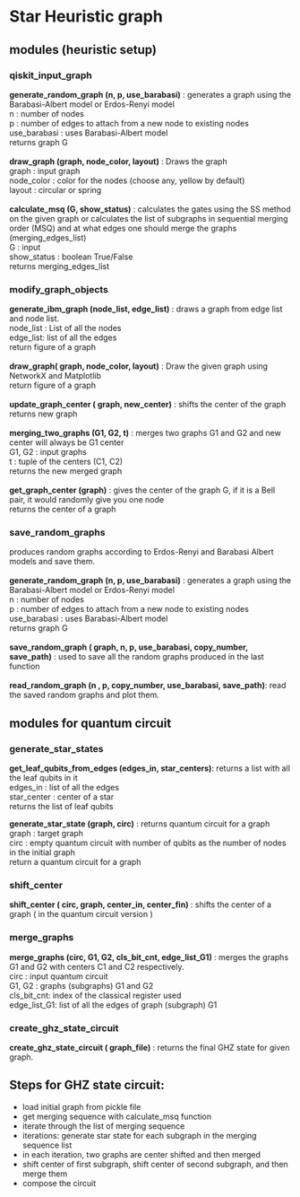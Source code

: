 # Star Heuristic graph
## modules (heuristic setup)

### qiskit_input_graph
**generate_random_graph (n, p, use_barabasi)** : generates a graph using the Barabasi-Albert model or Erdos-Renyi model \
n :  number of nodes \
p : number of edges to attach from a new node to existing nodes \
use_barabasi : uses Barabasi-Albert model \
returns graph G \
\
**draw_graph (graph, node_color, layout)**  : Draws the graph \
graph : input graph \
node_color : color for the nodes (choose any, yellow by default) \
layout : circular or spring \
\
**calculate_msq (G, show_status)** : calculates the gates using the SS method on the given graph or calculates the list of subgraphs in sequential merging order (MSQ) and at what edges one should merge the graphs (merging_edges_list) \
G : input \
show_status : boolean True/False \
returns merging_edges_list 

### modify_graph_objects
**generate_ibm_graph (node_list, edge_list)** : draws a graph from edge list and node list.\
node_list : List of all the nodes \
edge_list: list of all the edges \
return figure of  a graph \
\
**draw_graph( graph, node_color, layout)** : Draw the given graph using NetworkX and Matplotlib \
return figure of  a graph \
\
**update_graph_center ( graph, new_center)**  : shifts the center of the graph\
returns new graph \
\
**merging_two_graphs (G1, G2, t)** : merges two graphs G1 and G2 and new center will always be G1 center \
G1, G2 : input graphs \
t : tuple of the centers (C1, C2) \
returns the new merged graph \
\
**get_graph_center (graph)** : gives the center of the graph G, if it is a Bell pair, it would randomly give you one node \
returns the center of a graph 

### save_random_graphs
produces random graphs according to Erdos-Renyi and Barabasi Albert models and save them.\
\
**generate_random_graph (n, p, use_barabasi)** : generates a graph using the Barabasi-Albert model or Erdos-Renyi model \
n :  number of nodes \
p : number of edges to attach from a new node to existing nodes \
use_barabasi : uses Barabasi-Albert model \
returns graph G \
\
**save_random_graph ( graph, n, p, use_barabasi, copy_number, save_path)** : used to save all the random graphs produced in the last function \
\
**read_random_graph (n , p, copy_number, use_barabasi, save_path)**: read the saved random graphs and plot them. 

## modules for quantum circuit

### generate_star_states

**get_leaf_qubits_from_edges (edges_in, star_centers)**: returns a list with all the leaf qubits in it \
edges_in :  list of all the edges \
star_center :  center of a star \
returns the list of leaf qubits 

**generate_star_state (graph, circ)** : returns quantum circuit for a graph \
graph : target graph \
circ : empty quantum circuit with number of qubits as the number of nodes in the initial graph \
return a quantum circuit for a graph 

### shift_center
**shift_center ( circ, graph, center_in, center_fin)** : shifts the center of  a graph ( in the quantum circuit version ) 

### merge_graphs
**merge_graphs (circ, G1, G2, cls_bit_cnt, edge_list_G1)** : merges the graphs G1 and G2 with centers C1 and C2 respectively. \
circ : input quantum circuit \
G1, G2 : graphs (subgraphs) G1 and G2 \
cls_bit_cnt: index of the classical register used \
edge_list_G1: list of all the edges of graph (subgraph) G1 

### create_ghz_state_circuit
**create_ghz_state_circuit ( graph_file)** : returns the final GHZ state for given graph.


## Steps for GHZ state circuit:
- load initial graph from pickle file
- get merging sequence with calculate_msq function
- iterate through the list of merging sequence
- iterations: generate star state for each subgraph in the merging sequence list
- in each iteration, two graphs are center shifted and then merged
- shift center of first subgraph, shift center of second subgraph, and then merge them
- compose the circuit

